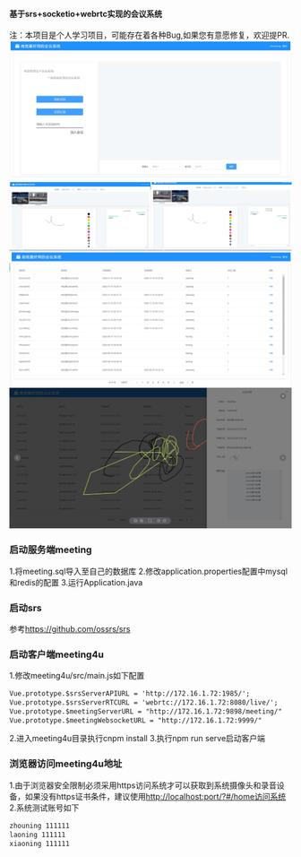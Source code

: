 #### 基于srs+socketio+webrtc实现的会议系统
注：本项目是个人学习项目，可能存在着各种Bug,如果您有意愿修复，欢迎提PR.
![NiceTool](meetingstart.png)
![NiceTool](meeting.png)
![NiceTool](meetinghistory.png)
![NiceTool](meetingdetail.png)

### 启动服务端meeting
1.将meeting.sql导入至自己的数据库
2.修改application.properties配置中mysql和redis的配置
3.运行Application.java

### 启动srs
参考<https://github.com/ossrs/srs>

### 启动客户端meeting4u
1.修改meeting4u/src/main.js如下配置

```
Vue.prototype.$srsServerAPIURL = 'http://172.16.1.72:1985/';
Vue.prototype.$srsServerRTCURL = 'webrtc://172.16.1.72:8080/live/';
Vue.prototype.$meetingServerURL = "http://172.16.1.72:9898/meeting/"
Vue.prototype.$meetingWebsocketURL = "http://172.16.1.72:9999/"
```

2.进入meeting4u目录执行cnpm install
3.执行npm run serve启动客户端

### 浏览器访问meeting4u地址
1.由于浏览器安全限制必须采用https访问系统才可以获取到系统摄像头和录音设备，如果没有https证书条件，建议使用<http://localhost:port/?#/home访问系统>
2.系统测试账号如下
```
zhouning 111111
laoning 111111
xiaoning 111111
```
